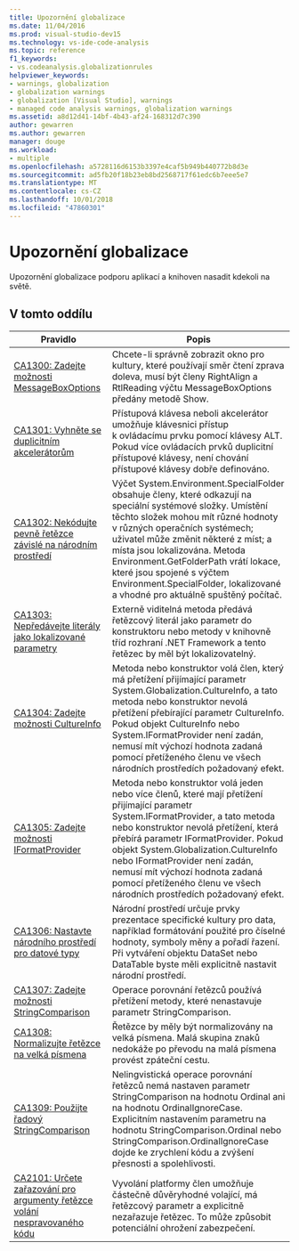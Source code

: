 ```yaml
---
title: Upozornění globalizace
ms.date: 11/04/2016
ms.prod: visual-studio-dev15
ms.technology: vs-ide-code-analysis
ms.topic: reference
f1_keywords:
- vs.codeanalysis.globalizationrules
helpviewer_keywords:
- warnings, globalization
- globalization warnings
- globalization [Visual Studio], warnings
- managed code analysis warnings, globalization warnings
ms.assetid: a8d12d41-14bf-4b43-af24-168312d7c390
author: gewarren
ms.author: gewarren
manager: douge
ms.workload:
- multiple
ms.openlocfilehash: a5728116d6153b3397e4caf5b949b440772b8d3e
ms.sourcegitcommit: ad5fb20f18b23eb8bd2568717f61edc6b7eee5e7
ms.translationtype: MT
ms.contentlocale: cs-CZ
ms.lasthandoff: 10/01/2018
ms.locfileid: "47860301"
---
```

# <a name="globalization-warnings"></a>Upozornění globalizace
Upozornění globalizace podporu aplikací a knihoven nasadit kdekoli na světě.

## <a name="in-this-section"></a>V tomto oddílu

|Pravidlo|Popis|
|----------|-----------------|
|[CA1300: Zadejte možnosti MessageBoxOptions](../code-quality/ca1300-specify-messageboxoptions.md)|Chcete-li správně zobrazit okno pro kultury, které používají směr čtení zprava doleva, musí být členy RightAlign a RtlReading výčtu MessageBoxOptions předány metodě Show.|
|[CA1301: Vyhněte se duplicitním akcelerátorům](../code-quality/ca1301-avoid-duplicate-accelerators.md)|Přístupová klávesa neboli akcelerátor umožňuje klávesnici přístup k ovládacímu prvku pomocí klávesy ALT. Pokud více ovládacích prvků duplicitní přístupové klávesy, není chování přístupové klávesy dobře definováno.|
|[CA1302: Nekódujte pevně řetězce závislé na národním prostředí](../code-quality/ca1302-do-not-hardcode-locale-specific-strings.md)|Výčet System.Environment.SpecialFolder obsahuje členy, které odkazují na speciální systémové složky. Umístění těchto složek mohou mít různé hodnoty v různých operačních systémech; uživatel může změnit některé z míst; a místa jsou lokalizována. Metoda Environment.GetFolderPath vrátí lokace, které jsou spojené s výčtem Environment.SpecialFolder, lokalizované a vhodné pro aktuálně spuštěný počítač.|
|[CA1303: Nepředávejte literály jako lokalizované parametry](../code-quality/ca1303-do-not-pass-literals-as-localized-parameters.md)|Externě viditelná metoda předává řetězcový literál jako parametr do konstruktoru nebo metody v knihovně tříd rozhraní .NET Framework a tento řetězec by měl být lokalizovatelný.|
|[CA1304: Zadejte možnosti CultureInfo](../code-quality/ca1304-specify-cultureinfo.md)|Metoda nebo konstruktor volá člen, který má přetížení přijímající parametr System.Globalization.CultureInfo, a tato metoda nebo konstruktor nevolá přetížení přebírající parametr CultureInfo. Pokud objekt CultureInfo nebo System.IFormatProvider není zadán, nemusí mít výchozí hodnota zadaná pomocí přetíženého členu ve všech národních prostředích požadovaný efekt.|
|[CA1305: Zadejte možnosti IFormatProvider](../code-quality/ca1305-specify-iformatprovider.md)|Metoda nebo konstruktor volá jeden nebo více členů, které mají přetížení přijímající parametr System.IFormatProvider, a tato metoda nebo konstruktor nevolá přetížení, která přebírá parametr IFormatProvider. Pokud objekt System.Globalization.CultureInfo nebo IFormatProvider není zadán, nemusí mít výchozí hodnota zadaná pomocí přetíženého členu ve všech národních prostředích požadovaný efekt.|
|[CA1306: Nastavte národního prostředí pro datové typy](../code-quality/ca1306-set-locale-for-data-types.md)|Národní prostředí určuje prvky prezentace specifické kultury pro data, například formátování použité pro číselné hodnoty, symboly měny a pořadí řazení. Při vytváření objektu DataSet nebo DataTable byste měli explicitně nastavit národní prostředí.|
|[CA1307: Zadejte možnosti StringComparison](../code-quality/ca1307-specify-stringcomparison.md)|Operace porovnání řetězců používá přetížení metody, které nenastavuje parametr StringComparison.|
|[CA1308: Normalizujte řetězce na velká písmena](../code-quality/ca1308-normalize-strings-to-uppercase.md)|Řetězce by měly být normalizovány na velká písmena. Malá skupina znaků nedokáže po převodu na malá písmena provést zpáteční cestu.|
|[CA1309: Použijte řadový StringComparison](../code-quality/ca1309-use-ordinal-stringcomparison.md)|Nelingvistická operace porovnání řetězců nemá nastaven parametr StringComparison na hodnotu Ordinal ani na hodnotu OrdinalIgnoreCase. Explicitním nastavením parametru na hodnotu StringComparison.Ordinal nebo StringComparison.OrdinalIgnoreCase dojde ke zrychlení kódu a zvýšení přesnosti a spolehlivosti.|
|[CA2101: Určete zařazování pro argumenty řetězce volání nespravovaného kódu](../code-quality/ca2101-specify-marshaling-for-p-invoke-string-arguments.md)|Vyvolání platformy člen umožňuje částečně důvěryhodné volající, má řetězcový parametr a explicitně nezařazuje řetězec. To může způsobit potenciální ohrožení zabezpečení.|